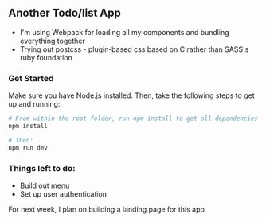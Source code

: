 ## Another Todo/list App
* I'm using Webpack for loading all my components and bundling everything together
* Trying out postcss - plugin-based css based on C rather than SASS's ruby foundation

### Get Started
Make sure you have Node.js installed. Then, take the following steps to get up and running:

```bash
# From within the root folder, run npm install to get all dependencies
npm install

# Then:
npm run dev

```

### Things left to do:

* Build out menu
* Set up user authentication

For next week, I plan on building a landing page for this app

